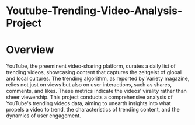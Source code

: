 # Youtube-Trending-Video-Analysis-Project
# Overview
YouTube, the preeminent video-sharing platform, curates a daily list of trending videos, showcasing content that captures the zeitgeist of global and local cultures. The trending algorithm, as reported by Variety magazine, relies not just on views but also on user interactions, such as shares, comments, and likes. These metrics indicate the videos' virality rather than sheer viewership. This project conducts a comprehensive analysis of YouTube's trending videos data, aiming to unearth insights into what propels a video to trend, the characteristics of trending content, and the dynamics of user engagement.
